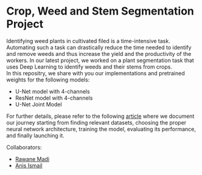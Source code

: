 # Crop, Weed and Stem Segmentation Project
Identifying weed plants in cultivated filed is a time-intensive task. Automating such a task can drastically reduce the time needed to identify and remove weeds and thus increase the yield and the productivity of the workers. In our latest project, we worked on a plant segmentation task that uses Deep Learning to identify weeds and their stems from crops. <br>
In this repositry, we share with you our implementations and pretrained weights for the following models: <br>
- U-Net model with 4-channels 
- ResNet model with 4-channels
- U-Net Joint Model

For further details, please refer to the following [article]() where we document our journey starting from finding relevant datasets, choosing the proper neural network architecture, training the model, evaluating its performance, and finally launching it.

Collaborators: <br>
- [Rawane Madi]()
- [Anis Ismail](https://anisdismail.com/)
